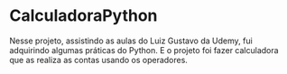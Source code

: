 # CalculadoraPython
Nesse projeto, assistindo as aulas do Luiz Gustavo da Udemy, fui adquirindo algumas práticas do Python. E o projeto foi fazer calculadora que as realiza as contas usando os operadores.

